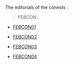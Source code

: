 The editorials of the conests : 

> FEBCON :

* [FEBCON01](https://discuss.codechef.com/t/febcon01-editorial/54382)

- [FEBCON02](https://discuss.codechef.com/t/febcon2-editorial/54446)

- [FEBCON03](https://discuss.codechef.com/t/febcon03-editorial/54436)

- [FEBCON04](https://discuss.codechef.com/t/febcon04-editorial/54414)

